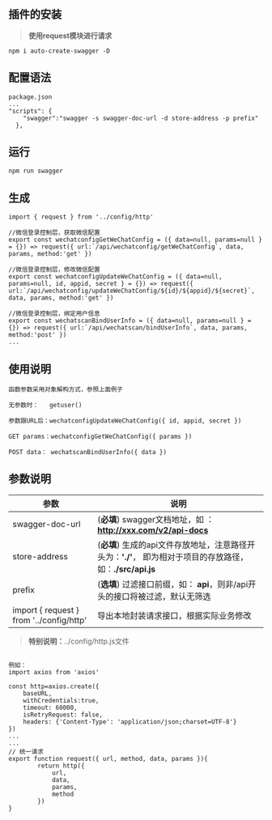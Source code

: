 ## 插件的安装
> **使用request模块进行请求**
```
npm i auto-create-swagger -D
```

## 配置语法
```
package.json
...
"scripts": {
    "swagger":"swagger -s swagger-doc-url -d store-address -p prefix"
  },

```
## 运行
```
npm run swagger

```
## 生成
```
import { request } from '../config/http'

//微信登录控制层，获取微信配置
export const wechatconfigGetWeChatConfig = ({ data=null, params=null } = {}) => request({ url:`/api/wechatconfig/getWeChatConfig`, data, params, method:'get' })

//微信登录控制层，修改微信配置
export const wechatconfigUpdateWeChatConfig = ({ data=null, params=null, id, appid, secret } = {}) => request({ url:`/api/wechatconfig/updateWeChatConfig/${id}/${appid}/${secret}`, data, params, method:'get' })

//微信登录控制层，绑定用户信息
export const wechatscanBindUserInfo = ({ data=null, params=null } = {}) => request({ url:`/api/wechatscan/bindUserInfo`, data, params, method:'post' })
...

```

## 使用说明

```
函数参数采用对象解构方式，参照上面例子

无参数时：   getuser()

参数跟URL后：wechatconfigUpdateWeChatConfig({ id, appid, secret })

GET params：wechatconfigGetWeChatConfig({ params })

POST data： wechatscanBindUserInfo({ data })
```
## 参数说明
| 参数 | 说明 |
|------|------------|
| swagger-doc-url  | (**必填**) swagger文档地址，如 ：**http://xxx.com/v2/api-docs**      |
| store-address  | (**必填**) 生成的api文件存放地址，注意路径开头为：**'./'**， 即为相对于项目的存放路径， 如：**./src/api.js**      |
| prefix  | (**选填**)  过滤接口前缀，如： **api**，则非/api开头的接口将被过滤，默认无筛选      |
| import { request } from '../config/http'  | 导出本地封装请求接口，根据实际业务修改 |


> **特别说明：**../config/http.js文件

```

例如：
import axios from 'axios'

const http=axios.create({
    baseURL, 
    withCredentials:true,
    timeout: 60000,
    isRetryRequest: false,
    headers: {'Content-Type': 'application/json;charset=UTF-8'}
})
...
...
// 统一请求
export function request({ url, method, data, params }){
        return http({
            url,
            data,
            params,
            method
        })
}
```


